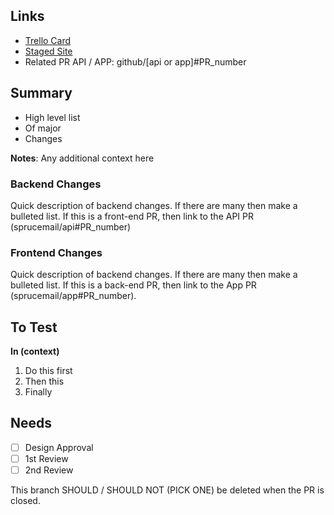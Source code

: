 ## Links ##
- [Trello Card](https://url.to.trello.card)
- [Staged Site](http://url.to.staged.site)
- Related PR API / APP: github/[api or app]#PR_number

## Summary ##
- High level list
- Of major
- Changes

**Notes**: Any additional context here

### Backend Changes ###
Quick description of backend changes. If there are many then make a bulleted list. If this is a front-end PR, then link to the API PR (sprucemail/api#PR_number)

### Frontend Changes ###
Quick description of backend changes. If there are many then make a bulleted list. If this is a back-end PR, then link to the App PR (sprucemail/app#PR_number).

## To Test ##

**In (context)**

1. Do this first
2. Then this
3. Finally

## Needs ##

- [ ] Design Approval
- [ ] 1st Review
- [ ] 2nd Review

This branch SHOULD / SHOULD NOT (PICK ONE) be deleted when the PR is closed.

